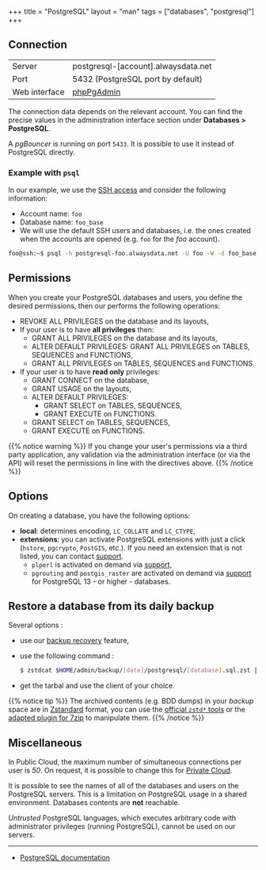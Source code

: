 +++
title = "PostgreSQL"
layout = "man"
tags = ["databases", "postgresql"]
+++

## Connection

|||
|--- |--- |
|Server|postgresql-[account].alwaysdata.net|
|Port|5432 (PostgreSQL port by default)|
|Web interface|[phpPgAdmin](https://phppgadmin.alwaysdata.com/)|

The connection data depends on the relevant account. You can find the precise values in the administration interface section under **Databases > PostgreSQL**.

A *pgBouncer* is running on port `5433`. It is possible to use it instead of PostgreSQL directly.

### Example with `psql`
In our example, we use the [SSH access](remote-access/ssh) and consider the following information:

- Account name: `foo`
- Database name: `foo_base`
- We will use the default SSH users and databases, i.e. the ones created when the accounts are opened (e.g. `foo` for the *foo* account).

```sh
foo@ssh:~$ psql -h postgresql-foo.alwaysdata.net -U foo -W -d foo_base
```

## Permissions

When you create your PostgreSQL databases and users, you define the desired permissions, then our performs the following operations:

- REVOKE ALL PRIVILEGES on the database and its layouts,
- If your user is to have **all privileges** then:
    - GRANT ALL PRIVILEGES on the database and its layouts,
    - ALTER DEFAULT PRIVILEGES: GRANT ALL PRIVILEGES on TABLES, SEQUENCES and FUNCTIONS,
    - GRANT ALL PRIVILEGES on TABLES, SEQUENCES and FUNCTIONS.
- If your user is to have **read only** privileges:
    - GRANT CONNECT on the database,
    - GRANT USAGE on the layouts,
    - ALTER DEFAULT PRIVILEGES:
        - GRANT SELECT on TABLES, SEQUENCES,
        - GRANT EXECUTE on FUNCTIONS.
    - GRANT SELECT on TABLES, SEQUENCES,
    - GRANT EXECUTE on FUNCTIONS.

{{% notice warning %}}
If you change your user's permissions via a third party application, any validation via the administration interface (or via the API) will reset the permissions in line with the directives above.
{{% /notice %}}

## Options

On creating a database, you have the following options:
- **local**: determines encoding, `LC_COLLATE` and `LC_CTYPE`,
- **extensions**: you can activate PostgreSQL extensions with just a click (`hstore`, `pgcrypto`, `PostGIS`, etc.). If you need an extension that is not listed, you can contact [support](https://admin.alwaysdata.com/support/add/).
	* `plperl` is activated on demand via [support](https://admin.alwaysdata.com/support/add/),
	* `pgrouting` and `postgis_raster` are activated on demand via [support](https://admin.alwaysdata.com/support/add/) for PostgreSQL 13 - or higher - databases.

## Restore a database from its daily backup

Several options :

- use our [backup recovery](backups/restore-a-site) feature,
- use the following command :

    ```sh
    $ zstdcat $HOME/admin/backup/[date]/postgresql/[database].sql.zst | psql -h postgresql-[account].alwaysdata.net -U [user] -W -d [database]
    ```

- get the tarbal and use the client of your choice.

{{% notice tip %}}
The archived contents (e.g. BDD dumps) in your *backup* space are in [Zstandard](https://github.com/facebook/zstd) format, you can use the [official `zstd*` tools](https://github.com/facebook/zstd/releases/latest) or the [adapted plugin for 7zip](https://www.tc4shell.com/en/7zip/modern7z/) to manipulate them.
{{% /notice %}}

## Miscellaneous

In Public Cloud, the maximum number of simultaneous connections per user is *50*. On request, it is possible to change this for [Private Cloud](accounts/billing/private-cloud-prices).

It is possible to see the names of all of the databases and users on the PostgreSQL servers. This is a limitation on PostgreSQL usage in a shared environment. Databases contents are **not** reachable.

*Untrusted* PostgreSQL languages, which executes arbitrary code with administrator privileges (running PostgreSQL), cannot be used on our servers.

---

- [PostgreSQL documentation](https://www.postgresql.org/docs/)
